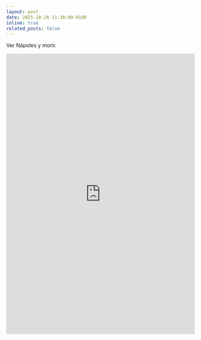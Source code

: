 ```yaml
---
layout: post
date: 2025-10-26 11:30:00-0100
inline: true
related_posts: false
---
```


Ver Nápoles y morir.

<div class="mt-3" style="display: flex; justify-content: center;">
<iframe src="https://www.linkedin.com/embed/feed/update/urn:li:share:7388149577700438016" height="751" width="504" frameborder="0" allowfullscreen="" title="Embedded post"></iframe>
</div>

